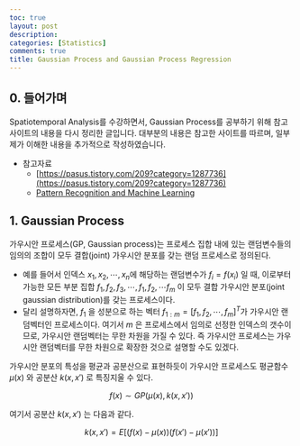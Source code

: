 ```yaml
---
toc: true
layout: post
description: 
categories: [Statistics]
comments: true
title: Gaussian Process and Gaussian Process Regression
---
```


## 0. 들어가며
Spatiotemporal Analysis를 수강하면서, Gaussian Process를 공부하기 위해 참고사이트의 내용을 다시 정리한 글입니다. 대부분의 내용은 참고한 사이트를 따르며, 일부 제가 이해한 내용을 추가적으로 작성하였습니다.
- 참고자료
  - [https://pasus.tistory.com/209?category=1287736](https://pasus.tistory.com/209?category=1287736) 
  - [Pattern Recognition and Machine Learning](https://www.microsoft.com/en-us/research/uploads/prod/2006/01/Bishop-Pattern-Recognition-and-Machine-Learning-2006.pdf)

## 1. Gaussian Process

가우시안 프로세스(GP, Gaussian process)는 프로세스 집합 내에 있는 랜덤변수들의 임의의 조합이 모두 결합(joint) 가우시안 분포를 갖는 랜덤 프로세스로 정의된다.

 - 예를 들어서 인덱스 $x_1, x_2, \cdots, x_n$에 해당하는 랜덤변수가 $f_i = f(x_i)$ 일 때, 이로부터 가능한 모든 부분 집합 ${f_1}, {f_2, f_3}, \cdots, {f_1, f_2, \cdots f_m}$ 이 모두 결합 가우시안 분포(joint gaussian distribution)를 갖는 프로세스이다. 
 - 달리 설명하자면, $f_1$ 을 성분으로 하는 벡터 $f_{1:m} = [f_1, f_2, \cdots, f_m]^T$가 가우시안 랜덤벡터인 프로세스이다. 여기서 $m$ 은 프로세스에서 임의로 선정한 인덱스의 갯수이므로, 가우시안 랜덤벡터는 무한 차원을 가질 수 있다. 즉 가우시안 프로세스는 가우시안 랜덤벡터를 무한 차원으로 확장한 것으로 설명할 수도 있겠다.

가우시안 분포의 특성을 평균과 공분산으로 표현하듯이 가우시안 프로세스도 평균함수 $\mu(x)$ 와 공분산 $k(x,x')$ 로 특징지울 수 있다.

$$f(x) \sim GP(\mu(x), k(x, x'))$$

여기서 공분산 $k(x,x')$ 는 다음과 같다.

$$k(x,x') = E[(f(x) - \mu(x))(f(x') - \mu(x'))]$$ 

